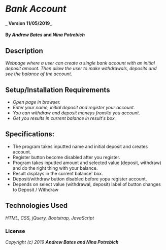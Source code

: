 # _Bank Account_

#### _ Version 11/05/2019_

#### By _**Andrew Bates**_ and _**Nina Potrebich**_

## Description

_Webpage where a user can create a single bank account with an initial deposit amount. Then allow the user to make withdrawals, deposits and see the balance of the account._

## Setup/Installation Requirements

* _Open page in browser._
* _Enter your name, initial deposit and register your account._
* _You can withdraw and deposit moneys from/to you account._
* _Get you results in current balance in result's box._

## Specifications:
* The program takes inputted name and initial deposit and creates account.
* Register button become disabled after you register.
* Program takes inputted amount and selected value (deposit, withdraw) and do the right thing with your balance.
* Result displays in the current balance' box.
* Deposit/withdraw button disabled before yopu register account.
* Depends on select value (withdrawal, deposit) label of button changes to Deposit / Withdraw



## Technologies Used

_HTML, CSS, jQuery, Bootstrap, JavaScript_

### License

*_Copyright (c) 2019 **Andrew Bates and Nina Potrebich**_*
